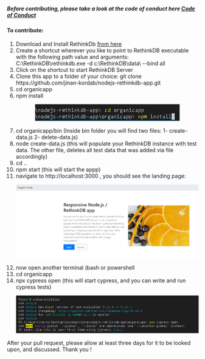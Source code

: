  <h5>Before contributing, please take a look at the code of conduct here <a href="https://github.com/jinan-kordab/nodejs-rethinkdb-app/blob/master/CODE_OF_CONDUCT.md">Code of Conduct</a></h5>
  
  <h4>To contribute:</h4>
  <p>
   <ol>
     <li>Download and Install RethinkDb <a href="https://rethinkdb.com/docs/install/windows/">from here</a></li>
     <li>Create a shortcut wherever you like to point to RethinkDB executable with the following path value and arguments:  C:\RethinkDB\rethinkdb.exe -d c:\RethinkDB\data\  --bind all</li>
     <li>Click on the shortcut to start RethinkDB Server</li> 
     <li>Clone this app to a folder of your choice:  git clone  https://github.com/jinan-kordab/nodejs-rethinkdb-app.git </li>
     <li>cd organicapp</li>
     <li>npm install</>
         <p align="center">
  <img src="/organicapp/public/images/cd_npm.png" alt="cdnpm"/>
</p>
     <li>cd organicapp/bin (Inside bin folder you will find two files:  1- create-data.js   2- delete-data.js)</li>
     <li>node create-data.js (this will populate your RethinkDB instance with test data. The other file, deletes all test data that was added via file accordingly)</li>
     <li>cd ..</li>
  <li>npm start  (this will start the appp)</li>
  <li>navigate to http://localhost:3000 , you should see the landing page: </li>
  <p align="center">
  <img src="/organicapp/public/images/l.png" alt="landing"/>
</p>
  <li>now open another terminal (bash or powershell</li>
  <li>cd organicapp</li>
  <li>npx cypress open  (this will start cypress, and you can write and run cypress tests)</li>
  <p align="center">
  <img src="/organicapp/public/images/cypress_open.png" alt="cypress"/>
</p>
  </ol>
  </p>
  After your pull request, please allow at least three days for it to be looked upon, and discussed.
  Thank you ! 
